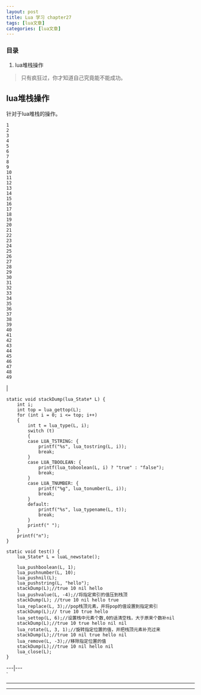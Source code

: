 ```yaml
---
layout: post
title: Lua 学习 chapter27  
tags: [lua文章]
categories: [lua文章]
---
```

### 目录

  1. lua堆栈操作

> 只有疯狂过，你才知道自己究竟能不能成功。

## lua堆栈操作

针对于lua堆栈的操作。

    
    
    1
    2
    3
    4
    5
    6
    7
    8
    9
    10
    11
    12
    13
    14
    15
    16
    17
    18
    19
    20
    21
    22
    23
    24
    25
    26
    27
    28
    29
    30
    31
    32
    33
    34
    35
    36
    37
    38
    39
    40
    41
    42
    43
    44
    45
    46
    47
    48
    49
    

|

    
    
    static void stackDump(lua_State* L) {
    	int i;
    	int top = lua_gettop(L);
    	for (int i = 0; i <= top; i++)
    	{
    		int t = lua_type(L, i);
    		switch (t)
    		{
    		case LUA_TSTRING: {
    			printf("%s", lua_tostring(L, i));
    			break;
    		}
    		case LUA_TBOOLEAN: {
    			printf(lua_toboolean(L, i) ? "true" : "false");
    			break;
    		}
    		case LUA_TNUMBER: {
    			printf("%g", lua_tonumber(L, i));
    			break;
    		}
    		default:
    			printf("%s", lua_typename(L, t));
    			break;
    		}
    		printf(" ");
    	}
    	printf("n");
    }
    
    static void test() {
    	lua_State* L = luaL_newstate();
    
    	lua_pushboolean(L, 1);
    	lua_pushnumber(L, 10);
    	lua_pushnil(L);
    	lua_pushstring(L, "hello");
    	stackDump(L);//true 10 nil hello
    	lua_pushvalue(L, -4);//将指定索引的值压到栈顶
    	stackDump(L); //true 10 nil hello true
    	lua_replace(L, 3);//pop栈顶元素，并将pop的值设置到指定索引
    	stackDump(L);// true 10 true hello
    	lua_settop(L, 6);//设置栈中元素个数,0的话清空栈，大于原来个数补nil
    	stackDump(L);//true 10 true hello nil nil
    	lua_rotate(L, 3, 1);//旋转指定位置的值，并把栈顶元素补充过来
    	stackDump(L);//true 10 nil true hello nil
    	lua_remove(L, -3);//移除指定位置的值
    	stackDump(L);//true 10 nil hello nil
    	lua_close(L);
    }
      
  
---|---  
`

* * *

* * *
